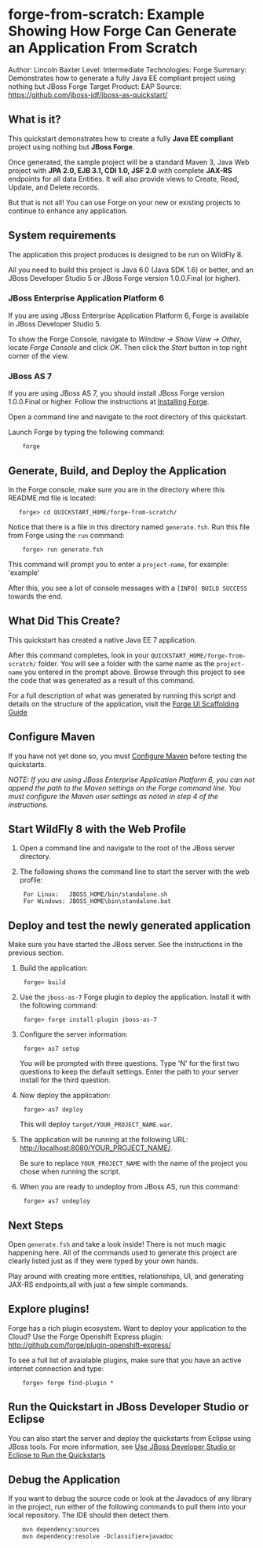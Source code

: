 forge-from-scratch: Example Showing How Forge Can Generate an Application From Scratch
======================================================================================
Author: Lincoln Baxter
Level: Intermediate
Technologies: Forge
Summary: Demonstrates how to generate a fully Java EE compliant project using nothing but JBoss Forge
Target Product: EAP
Source: <https://github.com/jboss-jdf/jboss-as-quickstart/>

What is it?
-----------

This quickstart demonstrates how to create a fully **Java EE compliant** project using nothing but  **JBoss Forge**. 

Once generated, the sample project will be a standard Maven 3, Java Web project with **JPA 2.0, EJB 3.1, CDI 1.0, JSF 2.0** with complete **JAX-RS** endpoints for all data Entities. It will also provide views to Create, Read, Update, and Delete records.

But that is not all! You can use Forge on your new or existing projects to continue to enhance any application.

System requirements
-------------------

The application this project produces is designed to be run on WildFly 8.

All you need to build this project is Java 6.0 (Java SDK 1.6) or better, and an JBoss Developer Studio 5 or JBoss Forge version 1.0.0.Final (or higher).

### JBoss Enterprise Application Platform 6

If you are using JBoss Enterprise Application Platform 6, Forge is available in JBoss Developer Studio 5. 

To show the Forge Console, navigate to _Window -> Show View -> Other_, locate _Forge Console_ and click _OK_. Then click the _Start_ button in top right corner of the view.

### JBoss AS 7

If you are using JBoss AS 7, you should install JBoss Forge version 1.0.0.Final or higher. Follow the instructions at [Installing Forge](https://docs.jboss.org/author/display/FORGE/Installation).

Open a command line and navigate to the root directory of this quickstart. 

Launch Forge by typing the following command:

        forge
 
 

Generate, Build, and Deploy the Application
-------------------------

In the Forge console, make sure you are in the directory where this README.md file is located:

       forge> cd QUICKSTART_HOME/forge-from-scratch/

Notice that there is a file in this directory named `generate.fsh`. Run this file from Forge using the `run` command:

        forge> run generate.fsh

This command will prompt you to enter a `project-name`, for example: 'example'

After this, you see a lot of console messages with a `[INFO] BUILD SUCCESS` towards the end.


What Did This Create?
-------------------
This quickstart has created a native Java EE 7 application.

After this command completes, look in your `QUICKSTART_HOME/forge-from-scratch/` folder. You will see a folder with the same name as the `project-name` you entered in the prompt above. Browse through this project to see the code that was generated as a result of this command. 

For a full description of what was generated by running this script and details on the structure of the application, visit the [Forge UI Scaffolding Guide](https://docs.jboss.org/author/display/FORGE/UI+Scaffolding)


Configure Maven 
-------------

If you have not yet done so, you must [Configure Maven](../README.md#mavenconfiguration) before testing the quickstarts. 

_NOTE: If you are using JBoss Enterprise Application Platform 6, you can not append the path to the Maven settings on the Forge command line. You must configure the Maven user settings as noted in step 4 of the instructions._


Start WildFly 8 with the Web Profile
-------------------------

1. Open a command line and navigate to the root of the JBoss server directory.
2. The following shows the command line to start the server with the web profile:

        For Linux:   JBOSS_HOME/bin/standalone.sh
        For Windows: JBOSS_HOME\bin\standalone.bat


Deploy and test the newly generated application
---------------------------

Make sure you have started the JBoss server. See the instructions in the previous section.

1. Build the application:

        forge> build

2. Use the `jboss-as-7` Forge plugin to deploy the application. Install it with the following command:

        forge> forge install-plugin jboss-as-7

3. Configure the server information:

        forge> as7 setup

    You will be prompted with three questions. Type 'N' for the first two questions to keep the default settings. Enter the path to your server install for the third question.

4. Now deploy the application:

        forge> as7 deploy

    This will deploy `target/YOUR_PROJECT_NAME.war`.
  
5. The application will be running at the following URL: <http://localhost:8080/YOUR_PROJECT_NAME/>.

    Be sure to replace `YOUR_PROJECT_NAME` with the name of the project you chose when running the script.

6. When you are ready to undeploy from JBoss AS, run this command:

        forge> as7 undeploy

 
Next Steps
-------

Open `generate.fsh` and take a look inside! There is not much magic happening here. All of the commands used to generate this project are clearly listed just as if they were typed by your own hands.

Play around with creating more entities, relationships, UI, and generating JAX-RS endpoints,all with just a few simple commands.


Explore plugins! 
----------------

Forge has a rich plugin ecosystem. Want to deploy your application to the Cloud? Use the Forge Openshift Express plugin: http://github.com/forge/plugin-openshift-express/

To see a full list of avaialable plugins, make sure that you have an active internet connection and type:

        forge> forge find-plugin *


Run the Quickstart in JBoss Developer Studio or Eclipse
-------------------------------------

You can also start the server and deploy the quickstarts from Eclipse using JBoss tools. For more information, see [Use JBoss Developer Studio or Eclipse to Run the Quickstarts](../README.md#useeclipse) 


Debug the Application
------------------------------------

If you want to debug the source code or look at the Javadocs of any library in the project, run either of the following commands to pull them into your local repository. The IDE should then detect them.

        mvn dependency:sources
        mvn dependency:resolve -Dclassifier=javadoc
